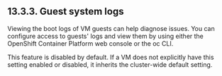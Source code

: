 ## 13.3.3. Guest system logs

Viewing the boot logs of VM guests can help diagnose issues. You can configure access to guests' logs and view them by using either the OpenShift Container Platform web console or the oc CLI.

This feature is disabled by default. If a VM does not explicitly have this setting enabled or disabled, it inherits the cluster-wide default setting.

<!-- image -->

